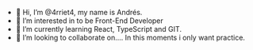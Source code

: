 - 👋 Hi, I’m @4rriet4, my name is Andrés.
- 👀 I’m interested in to be Front-End Developer
- 🌱 I’m currently learning React, TypeScript and GIT. 
- 💞️ I’m looking to collaborate on.... In this moments i only want practice.

<!---
4rriet4/4rriet4 is a ✨ special ✨ repository because its `README.md` (this file) appears on your GitHub profile.
You can click the Preview link to take a look at your changes.
--->
